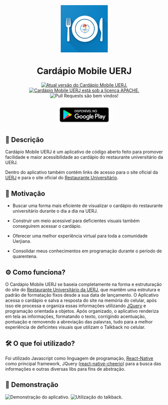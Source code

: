 <div align="center">
<img src="./resources/web_hi_res_512.png" width="150" alt="Logo do Cardápio Mobile UERJ" />
<h1>Cardápio Mobile UERJ</h1>    
<a href="https://github.com/pitroldev/cardapio-mobile-uerj/releases">
<img src="https://img.shields.io/badge/version-1.03-green.svg" alt="Atual versão do Cardápio Mobile UERJ." />
</a>
<a href="https://github.com/pitroldev/cardapio-mobile-uerj/blob/master/LICENSE.txt">
<img src="https://img.shields.io/badge/license-Apache-blue.svg" alt="Cardápio Mobile UERJ está sob a licença APACHE." />    
</a>
<img src="https://img.shields.io/badge/PRs-welcome-brightgreen.svg" alt="Pull Requests são bem vindos!" />
<br/>
<br/> 
<a href="https://play.google.com/store/apps/details?id=com.cardapiomobileuerj">
<img src="./resources/google-play-badge.png" width=180 alt="Link para o Google Play"/>
</a>
</div>

## 📃 Descrição

Cardápio Mobile UERJ é um aplicativo de código aberto feito para promover facilidade e maior acessibilidade ao cardápio do restaurante universitário da UERJ.

Dentro do aplicativo também contém links de acesso para o site oficial da [UERJ](https://www.uerj.br/) e para o site oficial do [Restaurante Universitário](http://www.restauranteuniversitario.uerj.br/index.html).

## 🚀 Motivação

- Buscar uma forma mais eficiente de visualizar o cardápio do restaurante universitário durante o dia a dia na UERJ.

- Construir um meio acessível para deficientes visuais também conseguirem acessar o cardápio.

- Oferecer uma melhor experiência virtual para toda a comunidade Uerjiana.

- Consolidar meus conhecimentos em programação durante o período de quarentena.

## ⚙ Como funciona?

O Cardápio Mobile UERJ se baseia completamente na forma e estruturação do site do [Restaurante Universitário da UERJ](http://www.restauranteuniversitario.uerj.br/cardapio.html), que mantêm uma estrutura e padrão de formatação fixos desde a sua data de lançamento. O Aplicativo acessa o cardápio e salva a resposta do site na memória do celular, após isso ele processa e organiza essas informações utilizando [JQuery](https://jquery.com/) e programação orientada a objetos. Após organizado, o aplicativo renderiza em tela as informações, formatando o texto, corrigindo acentuação, pontuação e removendo a abreviação das palavras, tudo para a melhor experiência de deficintes visuais que utilizam o Talkback no celular.

## 🛠 O que foi utilizado?

Foi utilizado Javascript como linguagem de programação, [React-Native](https://github.com/facebook/react-native) como principal framework, JQuery ([react-native-cheerio](https://github.com/leon3110l/react-native-cheerio)) para a busca das informações e outras diversas libs para fins de abstração.

## 🎨 Demonstração

<div>
<img src="https://media.giphy.com/media/W4hm77SQW0wuSwsNRb/giphy.gif" alt="Demonstração do aplicativo." width=250 />
<img src="https://media.giphy.com/media/H62AdhEPExzwjsyaVx/giphy.gif" alt="Utilização do talkback."width=250 />
</div>

